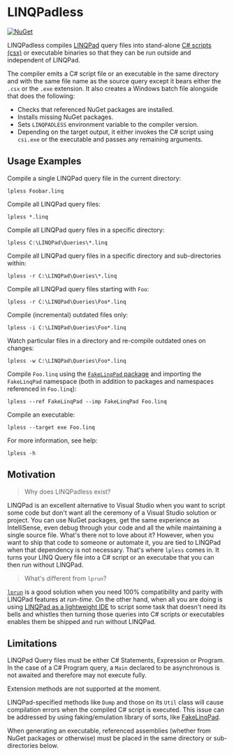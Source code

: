# LINQPadless

[![NuGet][nuget-badge]][nuget-pkg]

LINQPadless compiles [LINQPad][linqpad] query files into stand-alone
[C# scripts (csx)][csx] or executable binaries so that they can be run
outside and independent of LINQPad.

The compiler emits a C# script file or an executable in the same directory
and with the same file name as the source query except it bears either the
`.csx` or the `.exe` extension. It also creates a Windows batch file
alongside that does the following:

- Checks that referenced NuGet packages are installed.
- Installs missing NuGet packages.
- Sets `LINQPADLESS` environment variable to the compiler version.
- Depending on the target output, it either invokes the C# script using
  `csi.exe`  or the executable and passes any remaining arguments.


## Usage Examples

Compile a single LINQPad query file in the current directory:

    lpless Foobar.linq

Compile all LINQPad query files:

    lpless *.linq

Compile all LINQPad query files in a specific directory:

    lpless C:\LINQPad\Queries\*.linq

Compile all LINQPad query files in a specific directory and sub-directories
within:

    lpless -r C:\LINQPad\Queries\*.linq

Compile all LINQPad query files starting with `Foo`:

    lpless -r C:\LINQPad\Queries\Foo*.linq

Compile (incremental) outdated files only:

    lpless -i C:\LINQPad\Queries\Foo*.linq

Watch particular files in a directory and re-compile outdated ones on changes:

    lpless -w C:\LINQPad\Queries\Foo*.linq

Compile `Foo.linq` using the [`FakeLinqPad` package][fakelp.pkg] and importing
the `FakeLinqPad` namespace (both in addition to packages and namespaces
referenced in `Foo.linq`):

    lpless --ref FakeLinqPad --imp FakeLinqPad Foo.linq

Compile an executable:

    lpless --target exe Foo.linq

For more information, see help:

    lpless -h


## Motivation

> Why does LINQPadless exist?

LINQPad is an excellent alternative to Visual Studio when you want to script
some code but don't want all the ceremony of a Visual Studio solution or
project. You can use NuGet packages, get the same experience as IntelliSense,
even debug through your code and all the while maintaining a single source
file. What's there not to love about it? However, when you want to ship that
code to someone or automate it, you are tied to LINQPad when that dependency
is not necessary. That's where `lpless` comes in. It turns your LINQ Query
file into a C# script or an executabe that you can then run without LINQPad.

> What's different from `lprun`?

[`lprun`][lprun] is a good solution when you need 100% compatibility and
parity with LINQPad features at _run-time_. On the other hand, when all you
are doing is using [LINQPad as a lightweight IDE][lpide] to script some task
that doesn't need its bells and whistles then turning those queries into C#
scripts or executables enables them be shipped and run without LINQPad.


## Limitations

LINQPad Query files must be either C# Statements, Expression or Program. In
the case of a C# Program query, a `Main` declared to be asynchronous is not
awaited and therefore may not execute fully.

Extension methods are not supported at the moment.

LINQPad-specified methods like `Dump` and those on its `Util` class will
cause compilation errors when the compiled C# script is executed. This issue
can be addressed by using faking/emulation library of sorts, like
[FakeLinqPad][fakelp].

When generating an executable, referenced assemblies (whether from NuGet
packages or otherwise) must be placed in the same directory or
sub-directories below.


[nuget-badge]: https://img.shields.io/nuget/v/LinqPadless.svg
[nuget-pkg]: https://www.nuget.org/packages/LinqPadless
[linqpad]: http://www.linqpad.net/
[csx]: https://msdn.microsoft.com/en-us/magazine/mt614271.aspx
[lpide]: https://www.linqpad.net/CodeSnippetIDE.aspx
[lprun]: https://www.linqpad.net/lprun.aspx
[fakelp.pkg]: https://www.nuget.org/packages/FakeLinqPad
[fakelp]: https://github.com/linqpadless/FakeLinqPad
